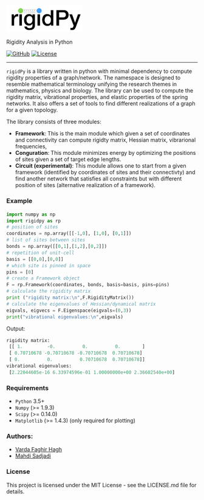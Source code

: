 <p align="left">
  <img src="./images/logo.png" width="200" title="hover text">
</p>
Rigidity Analysis in Python

[![GitHub](https://img.shields.io/badge/GitHub-rigidPy-blue)](https://github.com/VardaHagh/Rigidpy/)
[![License](https://img.shields.io/badge/License-MIT-green.svg)](https://opensource.org/licenses/MIT)

***
`rigidPy` is a library written in python with minimal dependency to compute
rigidity properties of a graph/network. The namespace is designed to
resemble mathematical terminology unifying the research themes in mathematics, physics and biology. 
The library can be used to compute the rigidity matrix, vibrational properties, and 
elastic properties of the spring networks. It also offers a set of
tools to find different realizations of a graph for a given topology.

The library consists of three modules:

* **Framework**: This is the main module which given a set of coordinates and 
  connectivity can compute rigidty matrix, Hessian matrix, vibrarional frequencies, 
* **Conguration**: This module minimizes energy by optimizing the positions of sites 
  given a set of target edge lengths.
* **Circuit (experimental)**: This module allows one to start from a given framework 
  (identified by coordinates of sites and their connectivty) and find another network 
  that satisfies all constraints but with different position of sites (alternative 
  realization of a framework).

### Example

```python
import numpy as np
import rigidpy as rp
# position of sites
coordinates = np.array([[-1,0], [1,0], [0,1]])
# list of sites between sites
bonds = np.array([[0,1],[1,2],[0,2]])
# repetition of unit-cell
basis = [[0,0],[0,0]]
# which site is pinned in space
pins = [0]
# create a Framework object
F = rp.Framework(coordinates, bonds, basis=basis, pins=pins)
# calculate the rigidity matrix
print ("rigidity matrix:\n",F.RigidityMatrix())
# calculate the eigenvalues of Hessian/dynamical matrix
eigvals, eigvecs = F.Eigenspace(eigvals=(0,3))
print("vibrational eigenvalues:\n",eigvals)
```

Output:
```python
rigidity matrix:
 [[ 1.         -0.          0.          0.        ]
 [ 0.70710678 -0.70710678 -0.70710678  0.70710678]
 [ 0.          0.          0.70710678  0.70710678]]
vibrational eigenvalues:
 [2.22044605e-16 6.33974596e-01 1.00000000e+00 2.36602540e+00]

```


### Requirements

* `Python` 3.5+
* `Numpy` (>= 1.9.3)
* `Scipy` (>= 0.14.0)
* `Matplotlib` (>= 1.4.3) (only required for plotting)


### Authors:

* [Varda Faghir Hagh](https://github.com/vfaghirh)
* [Mahdi Sadjadi](https://github.com/Mahdisadjadi)

### License
This project is licensed under the MIT License - see the LICENSE.md file for details.
